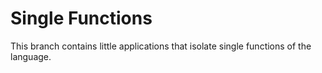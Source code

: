 # Single Functions

This branch contains little applications that isolate single functions of the language.
